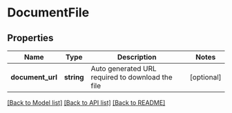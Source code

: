 # DocumentFile

## Properties
Name | Type | Description | Notes
------------ | ------------- | ------------- | -------------
**document_url** | **string** | Auto generated URL required to download the file | [optional] 

[[Back to Model list]](../../README.md#documentation-for-models) [[Back to API list]](../../README.md#documentation-for-api-endpoints) [[Back to README]](../../README.md)

